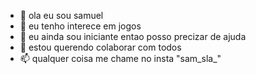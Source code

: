 - 👋 ola eu sou samuel
- 👀 eu tenho interece em jogos
- 🌱 eu ainda sou iniciante entao posso precizar de ajuda
- 💞️ estou querendo colaborar com todos 
- 📫 qualquer coisa me chame no insta "sam_sla_"

<!---
samuelcanofre/samuelcanofre is a ✨ special ✨ repository because its `README.md` (this file) appears on your GitHub profile.
You can click the Preview link to take a look at your changes.
--->
